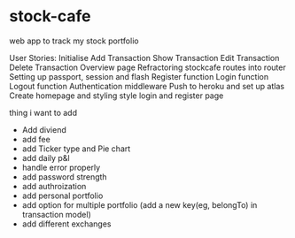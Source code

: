 # stock-cafe
web app to track my stock portfolio

User Stories:
Initialise
Add Transaction
Show Transaction
Edit Transaction
Delete Transaction
Overview page
Refractoring stockcafe routes into router
Setting up passport, session and flash
Register function
Login function
Logout function
Authentication middleware
Push to heroku and set up atlas
Create homepage and styling
style login and register page

thing i want to add
- Add diviend
- add fee
- add Ticker type and Pie chart
- add daily p&l
- handle error properly
- add password strength
- add authroization
- add personal portfolio
- add option for multiple portfolio (add a new key(eg, belongTo) in transaction model)
- add different exchanges